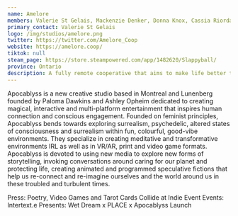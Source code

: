 ```yaml
---
name: Amelore
members: Valerie St Gelais, Mackenzie Denker, Donna Knox, Cassia Riordan
primary_contact: Valerie St Gelais
logo: /img/studios/amelore.png
twitter: https://twitter.com/Amelore_Coop
website: https://amelore.coop/
tiktok: null
steam_page: https://store.steampowered.com/app/1482620/Slappyball/
province: Ontario
description: A fully remote cooperative that aims to make life better through art. Working on _**[SLAPPYBALL](https://store.steampowered.com/app/1482620/Slappyball/)**_ and a secret prototype project.
---
```



Apocablyss is a new creative studio based in Montreal and Lunenberg founded by Paloma Dawkins and Ashley Opheim dedicated to creating magical, interactive and multi-platform entertainment that inspires human connection and conscious engagement. Founded on feminist principles, Apocablyss bends towards exploring surrealism, psychedelic, altered states of consciousness and surrealism within fun, colourful, good-vibe environments. They specialize in creating meditative and transformative environments IRL as well as in VR/AR, print and video game formats. Apocablyss is devoted to using new media to explore new forms of storytelling, invoking conversations around caring for our planet and protecting life, creating animated and programmed speculative fictions that help us re-connect and re-imagine ourselves and the world around us in these troubled and turbulent times.

Press: Poetry, Video Games and Tarot Cards Collide at Indie Event
Events: Intertext.e Presents: Wet Dream x PLACE x Apocablyss Launch